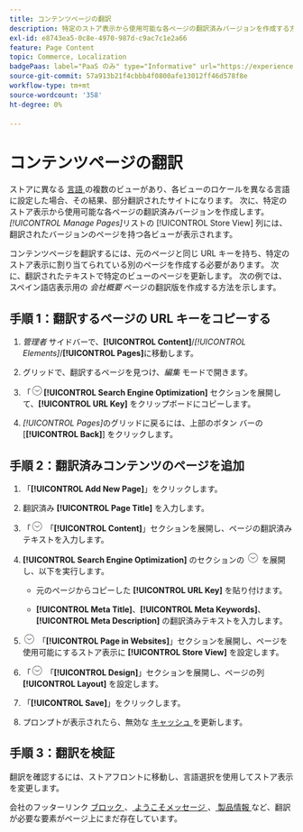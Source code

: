 ```yaml
---
title: コンテンツページの翻訳
description: 特定のストア表示から使用可能な各ページの翻訳済みバージョンを作成する方法を説明します。
exl-id: e8743ea5-0c8e-4970-987d-c9ac7c1e2a66
feature: Page Content
topic: Commerce, Localization
badgePaas: label="PaaS のみ" type="Informative" url="https://experienceleague.adobe.com/ja/docs/commerce/user-guides/product-solutions" tooltip="Adobe Commerce on Cloud プロジェクト（Adobeが管理する PaaS インフラストラクチャ）およびオンプレミスプロジェクトにのみ適用されます。"
source-git-commit: 57a913b21f4cbbb4f0800afe13012ff46d578f8e
workflow-type: tm+mt
source-wordcount: '358'
ht-degree: 0%

---
```


# コンテンツページの翻訳

ストアに異なる [ 言語 ](../stores-purchase/store-localize.md) の複数のビューがあり、各ビューのロケールを異なる言語に設定した場合、その結果、部分翻訳されたサイトになります。 次に、特定のストア表示から使用可能な各ページの翻訳済みバージョンを作成します。 _[!UICONTROL Manage Pages]_&#x200B;リストの [!UICONTROL Store View] 列には、翻訳されたバージョンのページを持つ各ビューが表示されます。

コンテンツページを翻訳するには、元のページと同じ URL キーを持ち、特定のストア表示に割り当てられている別のページを作成する必要があります。 次に、翻訳されたテキストで特定のビューのページを更新します。 次の例では、スペイン語店表示用の _会社概要_ ページの翻訳版を作成する方法を示します。

## 手順 1：翻訳するページの URL キーをコピーする

1. _管理者_ サイドバーで、**[!UICONTROL Content]**/_[!UICONTROL Elements]_/**[!UICONTROL Pages]**&#x200B;に移動します。

1. グリッドで、翻訳するページを見つけ、_編集_ モードで開きます。

1. 「![ 拡張セレクター ](../assets/icon-display-expand.png)**[!UICONTROL Search Engine Optimization]** セクションを展開して、**[!UICONTROL URL Key]** をクリップボードにコピーします。

1. _[!UICONTROL Pages]_&#x200B;のグリッドに戻るには、上部のボタン バーの [**[!UICONTROL Back]**] をクリックします。

## 手順 2：翻訳済みコンテンツのページを追加

1. 「**[!UICONTROL Add New Page]**」をクリックします。

1. 翻訳済み **[!UICONTROL Page Title]** を入力します。

1. 「![ 展開セレクター ](../assets/icon-display-expand.png) 「**[!UICONTROL Content]**」セクションを展開し、ページの翻訳済みテキストを入力します。

1. **[!UICONTROL Search Engine Optimization]** のセクションの ![ 展開セレクター ](../assets/icon-display-expand.png) を展開し、以下を実行します。

   - 元のページからコピーした **[!UICONTROL URL Key]** を貼り付けます。

   - **[!UICONTROL Meta Title]**、**[!UICONTROL Meta Keywords]**、**[!UICONTROL Meta Description]** の翻訳済みテキストを入力します。

1. ![ 展開セレクター ](../assets/icon-display-expand.png) 「**[!UICONTROL Page in Websites]**」セクションを展開し、ページを使用可能にするストア表示に **[!UICONTROL Store View]** を設定します。

1. 「![ 展開セレクター ](../assets/icon-display-expand.png) 「**[!UICONTROL Design]**」セクションを展開し、ページの列 **[!UICONTROL Layout]** を設定します。

1. 「**[!UICONTROL Save]**」をクリックします。

1. プロンプトが表示されたら、無効な [ キャッシュ ](../systems/cache-management.md) を更新します。

## 手順 3：翻訳を検証

翻訳を確認するには、ストアフロントに移動し、言語選択を使用してストア表示を変更します。

会社のフッターリンク [ ブロック ](block-add.md)、[ ようこそメッセージ ](../getting-started/storefront-branding.md#change-the-welcome-message)、[ 製品情報 ](../stores-purchase/store-localize.md#localize-products) など、翻訳が必要な要素がページ上にまだ存在しています。
